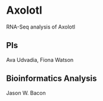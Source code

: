 # Axolotl

RNA-Seq analysis of Axolotl

## PIs

Ava Udvadia, Fiona Watson

## Bioinformatics Analysis

Jason W. Bacon

